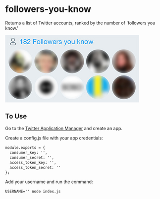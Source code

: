 # followers-you-know
Returns a list of Twitter accounts, ranked by the number of 'followers you know.'

![screenshot](/screenshot.jpg)

## To Use
Go to the [Twitter Application Manager](https://apps.twitter.com/) and create an app.

Create a config.js file with your app credentials:
```
module.exports = {
  consumer_key: '',
  consumer_secret: '',
  access_token_key: '',
  access_token_secret: ''
};
```
Add your username and run the command:

```
USERNAME='' node index.js
```

